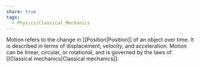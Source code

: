 ```yaml
---
share: true
tags:
  - Physics/Classical_Mechanics
---
```

Motion refers to the change in [[Position|Position]] of an object over time. It is described in terms of displacement, velocity, and acceleration. Motion can be linear, circular, or rotational, and is governed by the laws of [[Classical mechanics|Classical mechanics]].


